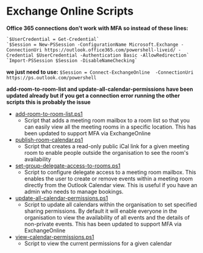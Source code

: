 # Exchange Online Scripts

**Office 365 connections don't work with MFA so instead of these lines:**

    `$UserCredential = Get-Credential`
    `$Session = New-PSSession -ConfigurationName Microsoft.Exchange -ConnectionUri https://outlook.office365.com/powershell-liveid/ -Credential $UserCredential -Authentication Basic -AllowRedirection`
    `Import-PSSession $Session -DisableNameChecking`

**we just need to use:**
	`$Session = Connect-ExchangeOnline  -ConnectionUri https://ps.outlook.com/powershell`

**add-room-to-room-list and update-all-calendar-permissions have been updated already but if you get a connection error running the other scripts this is probably the issue**

* [add-room-to-room-list.ps1](https://github.com/headforwards/powershell/blob/master/exchange-online/add-room-to-room-list.ps1)
  * Script that adds a meeting room mailbox to a room list so that you can easily view all the meeting rooms in a specific location. This has been updated to support MFA via ExchangeOnline
* [publish-room-calendar.ps1](https://github.com/headforwards/powershell/blob/master/exchange-online/publish-room-calendar.ps1)
  * Script that creates a read-only public iCal link for a given meeting room to enable people outside the organisation to see the room's availability
* [set-group-delegate-access-to-rooms.ps1](https://github.com/headforwards/powershell/blob/master/exchange-online/set-group-delegate-access-to-rooms.ps1)
  * Script to configure delegate access to a meeting room mailbox. This enables the user to create or remove events within a meeting room directly from the Outlook Calendar view. This is useful if you have an admin who needs to manage bookings.
* [update-all-calendar-permissions.ps1](https://github.com/headforwards/powershell/blob/master/exchange-online/update-all-calendar-permissions.ps1)
  * Script to update all calendars within the organisation to set specified sharing permissions. By default it will enable everyone in the organisation to view the availability of all events and the details of non-private events. This has been updated to support MFA via ExchangeOnline
* [view-calendar-permissions.ps1](https://github.com/headforwards/powershell/blob/master/exchange-online/view-calendar-permissions.ps1)
  * Script to view the current permissions for a given calendar
